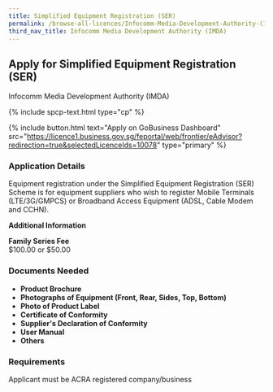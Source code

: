 ```yaml
---
title: Simplified Equipment Registration (SER)
permalink: /browse-all-licences/Infocomm-Media-Development-Authority-(IMDA)/Simplified-Equipment-Registration-(SER)
third_nav_title: Infocomm Media Development Authority (IMDA)
---
```


## Apply for Simplified Equipment Registration (SER)

Infocomm Media Development Authority (IMDA)

{% include spcp-text.html type="cp" %}

{% include button.html text="Apply on GoBusiness Dashboard" src="https://licence1.business.gov.sg/feportal/web/frontier/eAdvisor?redirection=true&selectedLicenceIds=10078" type="primary" %}

### Application Details

<p>Equipment registration under the Simplified Equipment Registration (SER) Scheme is for equipment suppliers who wish to register Mobile Terminals (LTE/3G/GMPCS) or Broadband Access Equipment (ADSL, Cable Modem and CCHN).</p>

**Additional Information**

<p><strong>Family Series Fee</strong><br />$100.00 or $50.00</p>

### Documents Needed

<ul>
 <li><strong>Product Brochure</strong></li>
 <li><strong>Photographs of Equipment (Front, Rear, Sides, Top, Bottom)</strong></li>
 <li><strong>Photo of Product Label</strong></li>
 <li><strong>Certificate of Conformity</strong></li>
 <li><strong>Supplier's Declaration of Conformity</strong></li>
 <li><strong>User Manual</strong></li>
 <li><strong>Others</strong></li>
 
 </ul>

### Requirements

Applicant must be ACRA registered company/business

